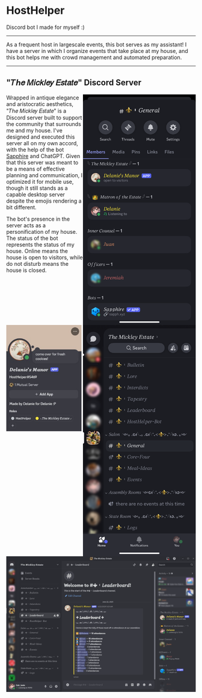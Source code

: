 # HostHelper
Discord bot I made for myself :)

---
As a frequent host in largescale events, this bot serves as my assistant! I have a server in which I organize events that take place at my house, and this bot helps me with crowd management and automated preparation.

---
## "𝑇ℎ𝑒 𝑀𝑖𝑐𝑘𝑙𝑒𝑦 𝐸𝑠𝑡𝑎𝑡𝑒" Discord Server
<img src=MobileMembers.png alt=Discord Server Screenshot width=300 align=right>
<img src=MobileMain.png alt=Discord Server Screenshot width=300 align=right>

Wrapped in antique elegance and aristocratic aesthetics, "𝑇ℎ𝑒 𝑀𝑖𝑐𝑘𝑙𝑒𝑦 𝐸𝑠𝑡𝑎𝑡𝑒" is a Discord server built to support the community that surrounds me and my house. I've designed and executed this server all on my own accord, with the help of the bot [Sapphire](https://sapph.xyz) and ChatGPT. Given that this server was meant to be a means of effective planning and communication, I optimized it for mobile use, though it still stands as a capable desktop server despite the emojis rendering a bit different. 


<img src=Profile.jpg alt=Discord Server Screenshot width=200 align=left>

The bot's presence in the server acts as a personification of my house. The status of the bot represents the status of my house. Online means the house is open to visitors, while do not disturb means the house is closed. 

<img src=Leaderboard.png alt=Discord Server Screenshot width=1050>
